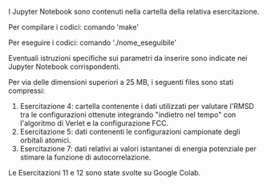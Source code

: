 I Jupyter Notebook sono contenuti nella cartella della relativa esercitazione.

Per compilare i codici: comando 'make'

Per eseguire i codici: comando './nome_eseguibile'

Eventuali istruzioni specifiche sui parametri da inserire sono indicate nei Jupyter Notebook corrispondenti.

Per via delle dimensioni superiori a 25 MB, i seguenti files sono stati compressi:
1. Esercitazione 4: cartella contenente i dati utilizzati per valutare l'RMSD tra le configurazioni ottenute integrando "indietro nel tempo" con l'algoritmo di Verlet e la configurazione FCC.
2. Esercitazione 5: dati contenenti le configurazioni campionate degli orbitali atomici.
3. Esercitazione 7: dati relativi ai valori istantanei di energia potenziale per stimare la funzione di autocorrelazione.

Le Esercitazioni 11 e 12 sono state svolte su Google Colab.
